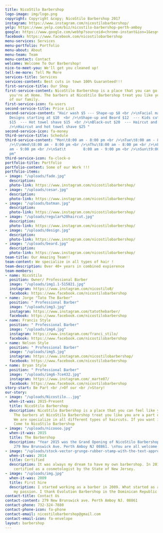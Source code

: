 ```yaml
---
title: NicoStilo Barbershop
logo-image: img/logo.png
copyright: Copyright &copy; NicoStilo Barbershop 2017
instagram: https://www.instagram.com/nicostilobarbershop/
yelp: https://www.yelp.com/biz/nicostilo-barbershop-perth-amboy
google: https://www.google.com/webhp?sourceid=chrome-instant&ion=1&espv=2&ie=UTF-8#q=nicostilo+barbershop&*&lrd=0x89c3ca7bd61e6001:0x8350666b6cbbc403,3,
facebook: https://www.facebook.com/nicostilobarbershop
menu-services: Services
menu-portfolio: Portfolio
menu-about: About
menu-team: Team
menu-contact: Contact
welcome: Welcome To Our Barbershop!
nice-to-meet-you: We'll get you cleaned up!
tell-me-more: Tell Me More
services-title: Services
services-content: Best cuts in town 100% Guaranteed!!!
first-service-title: Our Shop
first-service-content: NicoStilo Barbershop is a place that you can go and feel like
  you're at Home. The barbers at NicoStilo Barbershop treat you like you are a part
  of our family.
first-service-icon: fa-users
second-service-title: Price List
second-service-content: "Hair wash $5 --- Shape-up $8 <br />\nFacial massage $8  ---
  Designs starting at $10  <br />\nShape-up and Beard $12  --- Kids cut $12  <br />\nHaircut
  $15  --- Hot towel shave $15  <br />\nBlack-out $20  --- Haircut and beard $21  <br
  />\nHaircut and hot towel shave $25 "
second-service-icon: fa-money
third-service-title: Schedule
third-service-content: "Mon\t8:00 am - 8:00 pm <br />\nTue\t8:00 am - 8:00 pm <br
  />\t\nWed\t8:00 am - 8:00 pm <br />\nThu\t8:00 am - 8:00 pm <br />\nFri\t        8:00
  am - 9:00 pm <br />\nSat\t        8:00 am - 9:00 pm <br />\nSun\t9:00 am - 5:00
  pm"
third-service-icon: fa-clock-o
portfolio-title: Portfolio
portfolio-content: Some of our Work !!!
portfolio-items:
- image: "/uploads/fade.jpg"
  description: 
  photo-link: https://www.instagram.com/nicostilobarbershop/
- image: "/uploads/cesar.jpg"
  description: 
  photo-link: https://www.instagram.com/nicostilobarbershop/
- image: "/uploads/batman.jpg"
  description: 
  photo-link: https://www.instagram.com/nicostilobarbershop/
- image: "/uploads/regular%20haircut.jpg"
  description: 
  photo-link: https://www.instagram.com/nicostilobarbershop/
- image: "/uploads/design.jpg"
  description: 
  photo-link: https://www.instagram.com/nicostilobarbershop/
- image: "/uploads/beard.jpg"
  description: 
  photo-link: https://www.instagram.com/nicostilobarbershop/
team-title: Our Amazing Team!!
team-content: We specialize in all types of hair !
team-description: Over 40+ years in combined expierence
team-members:
- name: NicoStilo
  position: Owner/ Professional Barber
  image: "/uploads/img1.1-515821.jpg"
  instagram: https://www.instagram.com/nicostilo8/
  facebook: https://www.facebook.com/nicostilobarbershop
- name: Jorge "Tato The Barber"
  position: " Professional Barber"
  image: "/uploads/img3.jpg"
  instagram: https://www.instagram.com/tatothebarber/
  facebook: https://www.facebook.com/nicostilobarbershop
- name: Francis Style
  position: " Professional Barber"
  image: "/uploads/img4.jpg"
  instagram: https://www.instagram.com/franci_stilo/
  facebook: https://www.facebook.com/nicostilobarbershop
- name: Nelson Style
  position: " Professional Barber"
  image: "/uploads/img5.jpg"
  instagram: https://www.instagram.com/nicostilobarbershop/
  facebook: https://www.facebook.com/nicostilobarbershop
- name: Bryan Style
  position: " Professional Barber"
  image: "/uploads/img6-7ce432.jpg"
  instagram: https://www.instagram.com/_marte07/
  facebook: https://www.facebook.com/nicostilobarbershop
story-start: Be Part <br />Of our <br />Story!
our-story:
- image: "/uploads/Nicostilo...jpg"
  when-it-was: 2015-Present
  title: NicoStilo Barbershop
  description: NicoStilo Barbershop is a place that you can feel like you're at Home.
    The barbers at NicoStilo Barbershop treat you like you are a part of our family.
    We are specialize in all different types of haircuts. If you want it done Right,
    Come to NicoStilo Barbershop
- image: "/uploads/nicoooo.jpg"
  when-it-was: 2015
  title: The Barbershop
  description: "Year 2015 was the Grand Opening of NicoStilo Barbershop located at
    279 New Brunswick Ave. Perth Amboy NJ 08861. \nYou are all welcome to visit us"
- image: "/uploads/stock-vector-grunge-rubber-stamp-with-the-text-approved-written-inside-the-stamp-vector-illustration-117864064.jpg"
  when-it-was: 2014
  title: Certified
  description: It was always my dream to have my own barbershop. In 2014 I got officially
    certified as a cosmetologist by the State of New Jersey.
- image: "/uploads/img.jpg"
  when-it-was: 2009
  title: First hire
  description: I started working as a barber in 2009. What started as a hobby became
    my passion. I thank Evolution Barbershop in the Dominican Republic for the opportunity.
contact-title: Contact Us
contact-content: 279 New Brunswick ave. Perth Amboy NJ. 08861
contact-phone: 732-324-7880
contact-phone-icon: fa-phone
contact-email: nicostilobarbershop@gmail.com
contact-email-icon: fa-envelope
layout: barbershop
---
```


